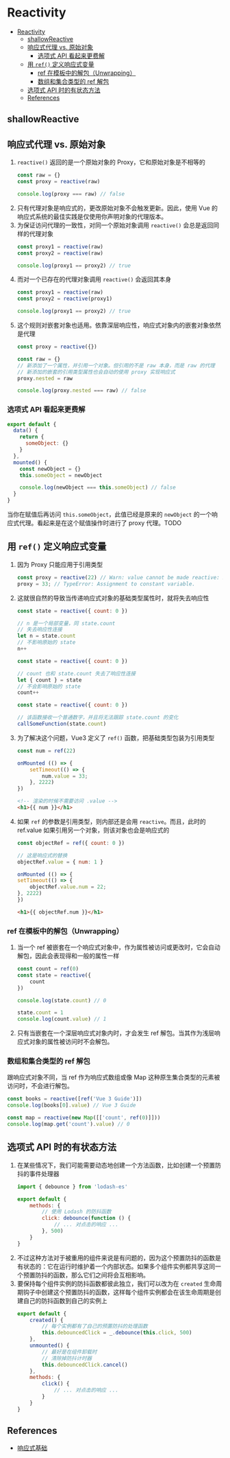 # Reactivity


<!-- TOC -->

- [Reactivity](#reactivity)
    - [shallowReactive](#shallowreactive)
    - [响应式代理 vs. 原始对象](#响应式代理-vs-原始对象)
        - [选项式 API 看起来更费解](#选项式-api-看起来更费解)
    - [用 `ref()` 定义响应式变量](#用-ref-定义响应式变量)
        - [ref 在模板中的解包（Unwrapping）](#ref-在模板中的解包unwrapping)
        - [数组和集合类型的 ref 解包​](#数组和集合类型的-ref-解包​)
    - [选项式 API 时的有状态方法​](#选项式-api-时的有状态方法​)
    - [References](#references)

<!-- /TOC -->


## shallowReactive



## 响应式代理 vs. 原始对象
1. `reactive()` 返回的是一个原始对象的 Proxy，它和原始对象是不相等的
    ```js
    const raw = {}
    const proxy = reactive(raw)

    console.log(proxy === raw) // false
    ```
2. 只有代理对象是响应式的，更改原始对象不会触发更新。因此，使用 Vue 的响应式系统的最佳实践是仅使用你声明对象的代理版本。
3. 为保证访问代理的一致性，对同一个原始对象调用 `reactive()` 会总是返回同样的代理对象
    ```js
    const proxy1 = reactive(raw)
    const proxy2 = reactive(raw)

    console.log(proxy1 == proxy2) // true
    ```
4. 而对一个已存在的代理对象调用 `reactive()` 会返回其本身
    ```js
    const proxy1 = reactive(raw)
    const proxy2 = reactive(proxy1)

    console.log(proxy1 == proxy2) // true
    ```
5. 这个规则对嵌套对象也适用。依靠深层响应性，响应式对象内的嵌套对象依然是代理
    ```js
    const proxy = reactive({})

    const raw = {}
    // 新添加了一个属性，并引用一个对象。但引用的不是 raw 本身，而是 raw 的代理
    // 新添加的嵌套的引用类型属性也会自动的使用 proxy 实现响应式
    proxy.nested = raw

    console.log(proxy.nested === raw) // false
    ```

### 选项式 API 看起来更费解
```js
export default {
  data() {
    return {
      someObject: {}
    }
  },
  mounted() {
    const newObject = {}
    this.someObject = newObject

    console.log(newObject === this.someObject) // false
  }
}
```
当你在赋值后再访问 `this.someObject`，此值已经是原来的 `newObject` 的一个响应式代理。看起来是在这个赋值操作时进行了 proxy 代理。TODO


## 用 `ref()` 定义响应式变量
1. 因为 Proxy 只能应用于引用类型
    ```js
    const proxy = reactive(22) // Warn: value cannot be made reactive: 22
    proxy = 33; // TypeError: Assignment to constant variable.
    ```
2. 这就很自然的导致当传递响应式对象的基础类型属性时，就将失去响应性
    ```js
    const state = reactive({ count: 0 })

    // n 是一个局部变量，同 state.count
    // 失去响应性连接
    let n = state.count
    // 不影响原始的 state
    n++
    ```
    ```js
    const state = reactive({ count: 0 })

    // count 也和 state.count 失去了响应性连接
    let { count } = state
    // 不会影响原始的 state
    count++
    ```
    ```js
    const state = reactive({ count: 0 })

    // 该函数接收一个普通数字，并且将无法跟踪 state.count 的变化
    callSomeFunction(state.count)
    ```
3. 为了解决这个问题，Vue3 定义了 `ref()` 函数，把基础类型包装为引用类型
    ```js
    const num = ref(22)

    onMounted (() => {
        setTimeout(() => {
            num.value = 33;
        }, 2222)
    })
    ```
    ```html
    <!-- 渲染的时候不需要访问 .value -->
    <h1>{{ num }}</h1>
    ```
4. 如果 `ref` 的参数是引用类型，则内部还是会用 `reactive`。而且，此时的 ref.value 如果引用另一个对象，则该对象也会是响应式的
    ```js
    const objectRef = ref({ count: 0 })

    // 这是响应式的替换
    objectRef.value = { num: 1 }

    onMounted (() => {
    setTimeout(() => {
        objectRef.value.num = 22;
    }, 2222)
    })
    ```
    ```html
    <h1>{{ objectRef.num }}</h1>
    ```

### ref 在模板中的解包（Unwrapping）
1. 当一个 ref 被嵌套在一个响应式对象中，作为属性被访问或更改时，它会自动解包，因此会表现得和一般的属性一样
    ```js
    const count = ref(0)
    const state = reactive({
        count
    })

    console.log(state.count) // 0

    state.count = 1
    console.log(count.value) // 1
    ```
2. 只有当嵌套在一个深层响应式对象内时，才会发生 ref 解包。当其作为浅层响应式对象的属性被访问时不会解包。

### 数组和集合类型的 ref 解包​
跟响应式对象不同，当 ref 作为响应式数组或像 Map 这种原生集合类型的元素被访问时，不会进行解包。
```js
const books = reactive([ref('Vue 3 Guide')])
console.log(books[0].value) // Vue 3 Guide

const map = reactive(new Map([['count', ref(0)]]))
console.log(map.get('count').value) // 0
```


## 选项式 API 时的有状态方法​
1. 在某些情况下，我们可能需要动态地创建一个方法函数，比如创建一个预置防抖的事件处理器
    ```js
    import { debounce } from 'lodash-es'

    export default {
        methods: {
            // 使用 Lodash 的防抖函数
            click: debounce(function () {
                // ... 对点击的响应 ...
            }, 500)
        }
    }
    ```
2. 不过这种方法对于被重用的组件来说是有问题的，因为这个预置防抖的函数是有状态的：它在运行时维护着一个内部状态。如果多个组件实例都共享这同一个预置防抖的函数，那么它们之间将会互相影响。
3. 要保持每个组件实例的防抖函数都彼此独立，我们可以改为在 `created` 生命周期钩子中创建这个预置防抖的函数，这样每个组件实例都会在该生命周期是创建自己的防抖函数到自己的实例上
    ```js
    export default {
        created() {
            // 每个实例都有了自己的预置防抖的处理函数
            this.debouncedClick = _.debounce(this.click, 500)
        },
        unmounted() {
            // 最好是在组件卸载时
            // 清除掉防抖计时器
            this.debouncedClick.cancel()
        },
        methods: {
            click() {
                // ... 对点击的响应 ...
            }
        }
    }
    ```


## References
* [响应式基础](https://cn.vuejs.org/guide/essentials/reactivity-fundamentals.html)